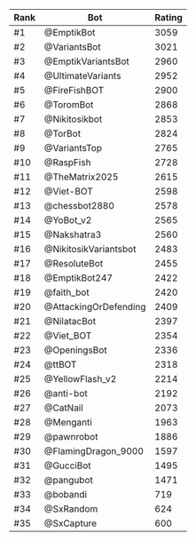 Rank|Bot|Rating
---|---|---
#1|@EmptikBot|3059
#2|@VariantsBot|3021
#3|@EmptikVariantsBot|2960
#4|@UltimateVariants|2952
#5|@FireFishBOT|2900
#6|@ToromBot|2868
#7|@Nikitosikbot|2853
#8|@TorBot|2824
#9|@VariantsTop|2765
#10|@RaspFish|2728
#11|@TheMatrix2025|2615
#12|@Viet-BOT|2598
#13|@chessbot2880|2578
#14|@YoBot_v2|2565
#15|@Nakshatra3|2560
#16|@NikitosikVariantsbot|2483
#17|@ResoluteBot|2455
#18|@EmptikBot247|2422
#19|@faith_bot|2420
#20|@AttackingOrDefending|2409
#21|@NilatacBot|2397
#22|@Viet_BOT|2354
#23|@OpeningsBot|2336
#24|@ttBOT|2318
#25|@YellowFlash_v2|2214
#26|@anti-bot|2192
#27|@CatNail|2073
#28|@Menganti|1963
#29|@pawnrobot|1886
#30|@FlamingDragon_9000|1597
#31|@GucciBot|1495
#32|@pangubot|1471
#33|@bobandi|719
#34|@SxRandom|624
#35|@SxCapture|600

